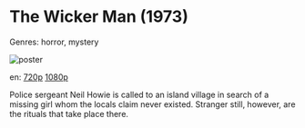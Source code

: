 # The Wicker Man (1973)

Genres: horror, mystery

![poster](http://image.tmdb.org/t/p/w500/9kHTypiwFGjqa6N4oT8fv3lB3VW.jpg)

en:
  [720p](magnet:?xt=urn:btih:046ECAF0F923F1F61CDA1D1F10A3F48DCAEB424A&tr=udp://glotorrents.pw:6969/announce&tr=udp://tracker.opentrackr.org:1337/announce&tr=udp://torrent.gresille.org:80/announce&tr=udp://tracker.openbittorrent.com:80&tr=udp://tracker.coppersurfer.tk:6969&tr=udp://tracker.leechers-paradise.org:6969&tr=udp://p4p.arenabg.ch:1337&tr=udp://tracker.internetwarriors.net:1337)
  [1080p](magnet:?xt=urn:btih:6B9A4F157115CE497A1406B80091380BE6924E38&tr=udp://glotorrents.pw:6969/announce&tr=udp://tracker.opentrackr.org:1337/announce&tr=udp://torrent.gresille.org:80/announce&tr=udp://tracker.openbittorrent.com:80&tr=udp://tracker.coppersurfer.tk:6969&tr=udp://tracker.leechers-paradise.org:6969&tr=udp://p4p.arenabg.ch:1337&tr=udp://tracker.internetwarriors.net:1337)
  


Police sergeant Neil Howie is called to an island village in search of a missing girl whom the locals claim never existed. Stranger still, however, are the rituals that take place there.
